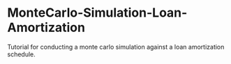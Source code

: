 # MonteCarlo-Simulation-Loan-Amortization
Tutorial for conducting a monte carlo simulation against a loan amortization schedule. 
